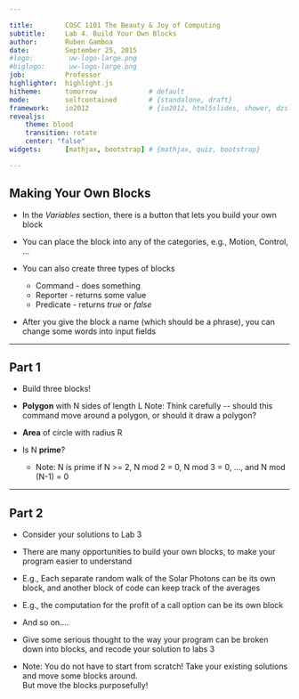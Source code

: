 ```yaml
---

title:        COSC 1101 The Beauty & Joy of Computing
subtitle:     Lab 4. Build Your Own Blocks
author:       Ruben Gamboa
date:         September 25, 2015
#logo:         uw-logo-large.png
#biglogo:      uw-logo-large.png
job:          Professor
highlighter:  highlight.js
hitheme:      tomorrow             # default
mode:         selfcontained        # {standalone, draft}
framework:    io2012               # {io2012, html5slides, shower, dzslides, revealjs, ...}
revealjs:     
    theme: blood
    transition: rotate
    center: "false"
widgets:      [mathjax, bootstrap] # {mathjax, quiz, bootstrap}

---
```


<style>
slide.title-slide {
     background-color: #EDE0CF; /* CBE7A5; #EDE0CF; ; #CA9F9D*/
     background-image: url(assets/img/uw-logo-large.png);
     background-repeat: no-repeat;
     background-position: center top;
   }
slide:not(.title-slide) {
    background-image: url(assets/img/uw-logo-small.png);
    background-repeat: no-repeat;
    background-position: right bottom;
    background-size: 24px;
}
</style>

## Making Your Own Blocks

* In the *Variables* section, there is a button that lets you build your own block

* You can place the block into any of the categories, e.g., Motion, Control, ...

* You can also create three types of blocks
  * Command - does something
  * Reporter - returns some value
  * Predicate - returns *true* or *false*

* After you give the block a name (which should be a phrase), you can change some words into input fields

---

## Part 1

* Build three blocks!

* **Polygon** with N sides of length L
  Note: Think carefully -- should this command move around a polygon, or should it draw a polygon?

* **Area** of circle with radius R

* Is N **prime**?
  * Note: N is prime if N >= 2, N mod 2 = 0, N mod 3 = 0, ..., and N mod (N-1) = 0

---

## Part 2

* Consider your solutions to Lab 3

* There are many opportunities to build your own blocks, to make your program easier to understand

* E.g., Each separate random walk of the Solar Photons can be its own block, and another block of code can keep track of the
  averages

* E.g., the computation for the profit of a call option can be its own block

* And so on....

* Give some serious thought to the way your program can be broken down into blocks, and recode your solution to labs 3

* Note: You do not have to start from scratch!  Take your existing solutions and move some blocks around.  
  But move the blocks purposefully!
